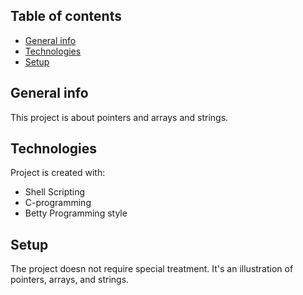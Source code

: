 ## Table of contents
* [General info](#general-info)
* [Technologies](#technologies)
* [Setup](#setup)

## General info
This project is about pointers and arrays and strings. 

## Technologies
Project is created with:
* Shell Scripting
* C-programming
* Betty Programming style

## Setup
The project doesn not require special treatment.
It's an illustration of pointers, arrays, and strings.